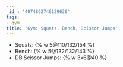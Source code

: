 ```yaml
---
_id_: '4074862746129636'
tags:
- gym
title: 'Gym: Squats, Bench, Scissor Jumps'
---
```


- Squats: {% w 5@110/132/154 %}
- Bench: {% w 5@132/132/143 %}
- DB Scissor Jumps: {% w 3x6@40 %}
